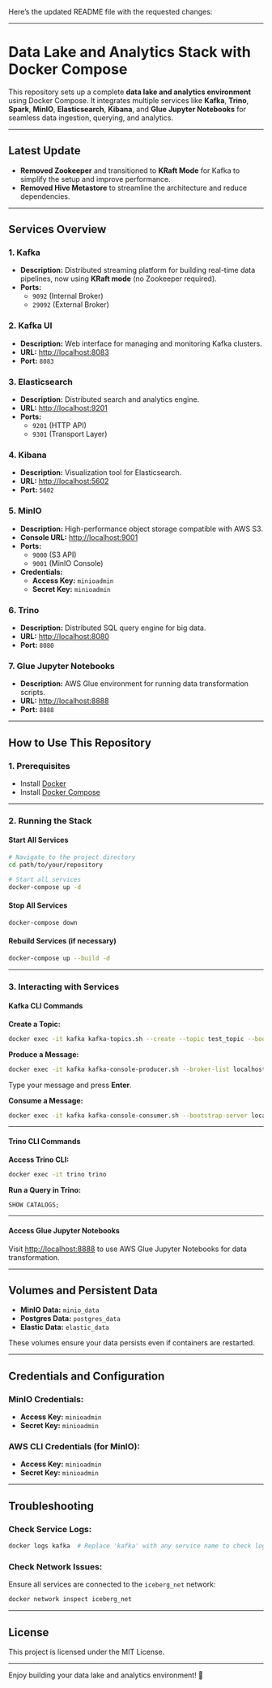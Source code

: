 Here’s the updated README file with the requested changes:

---

# Data Lake and Analytics Stack with Docker Compose

This repository sets up a complete **data lake and analytics environment** using Docker Compose. It integrates multiple services like **Kafka**, **Trino**, **Spark**, **MinIO**, **Elasticsearch**, **Kibana**, and **Glue Jupyter Notebooks** for seamless data ingestion, querying, and analytics.

---

## **Latest Update**
- **Removed Zookeeper** and transitioned to **KRaft Mode** for Kafka to simplify the setup and improve performance.
- **Removed Hive Metastore** to streamline the architecture and reduce dependencies.

---

## **Services Overview**

### 1. **Kafka**
- **Description:** Distributed streaming platform for building real-time data pipelines, now using **KRaft mode** (no Zookeeper required).
- **Ports:** 
  - `9092` (Internal Broker)
  - `29092` (External Broker)

### 2. **Kafka UI**
- **Description:** Web interface for managing and monitoring Kafka clusters.
- **URL:** [http://localhost:8083](http://localhost:8083)
- **Port:** `8083`

### 3. **Elasticsearch**
- **Description:** Distributed search and analytics engine.
- **URL:** [http://localhost:9201](http://localhost:9201)
- **Ports:** 
  - `9201` (HTTP API)
  - `9301` (Transport Layer)

### 4. **Kibana**
- **Description:** Visualization tool for Elasticsearch.
- **URL:** [http://localhost:5602](http://localhost:5602)
- **Port:** `5602`

### 5. **MinIO**
- **Description:** High-performance object storage compatible with AWS S3.
- **Console URL:** [http://localhost:9001](http://localhost:9001)
- **Ports:** 
  - `9000` (S3 API)
  - `9001` (MinIO Console)
- **Credentials:**
  - **Access Key:** `minioadmin`
  - **Secret Key:** `minioadmin`

### 6. **Trino**
- **Description:** Distributed SQL query engine for big data.
- **URL:** [http://localhost:8080](http://localhost:8080)
- **Port:** `8080`

### 7. **Glue Jupyter Notebooks**
- **Description:** AWS Glue environment for running data transformation scripts.
- **URL:** [http://localhost:8888](http://localhost:8888)
- **Port:** `8888`

---

## **How to Use This Repository**

### **1. Prerequisites**
- Install [Docker](https://docs.docker.com/get-docker/)
- Install [Docker Compose](https://docs.docker.com/compose/install/)

---

### **2. Running the Stack**

#### **Start All Services**
```bash
# Navigate to the project directory
cd path/to/your/repository

# Start all services
docker-compose up -d
```

#### **Stop All Services**
```bash
docker-compose down
```

#### **Rebuild Services (if necessary)**
```bash
docker-compose up --build -d
```

---

### **3. Interacting with Services**

#### **Kafka CLI Commands**

**Create a Topic:**
```bash
docker exec -it kafka kafka-topics.sh --create --topic test_topic --bootstrap-server localhost:9092
```

**Produce a Message:**
```bash
docker exec -it kafka kafka-console-producer.sh --broker-list localhost:9092 --topic test_topic
```
Type your message and press **Enter**.

**Consume a Message:**
```bash
docker exec -it kafka kafka-console-consumer.sh --bootstrap-server localhost:9092 --topic test_topic --from-beginning
```

---

#### **Trino CLI Commands**

**Access Trino CLI:**
```bash
docker exec -it trino trino
```

**Run a Query in Trino:**
```sql
SHOW CATALOGS;
```

---

#### **Access Glue Jupyter Notebooks**
Visit [http://localhost:8888](http://localhost:8888) to use AWS Glue Jupyter Notebooks for data transformation.

---

## **Volumes and Persistent Data**

- **MinIO Data:** `minio_data`
- **Postgres Data:** `postgres_data`
- **Elastic Data:** `elastic_data`

These volumes ensure your data persists even if containers are restarted.

---

## **Credentials and Configuration**

### **MinIO Credentials:**
- **Access Key:** `minioadmin`
- **Secret Key:** `minioadmin`

### **AWS CLI Credentials (for MinIO):**
- **Access Key:** `minioadmin`
- **Secret Key:** `minioadmin`

---

## **Troubleshooting**

### **Check Service Logs:**
```bash
docker logs kafka  # Replace 'kafka' with any service name to check logs
```

### **Check Network Issues:**
Ensure all services are connected to the `iceberg_net` network:
```bash
docker network inspect iceberg_net
```

---

## **License**

This project is licensed under the MIT License.

---

Enjoy building your data lake and analytics environment! 🚀

